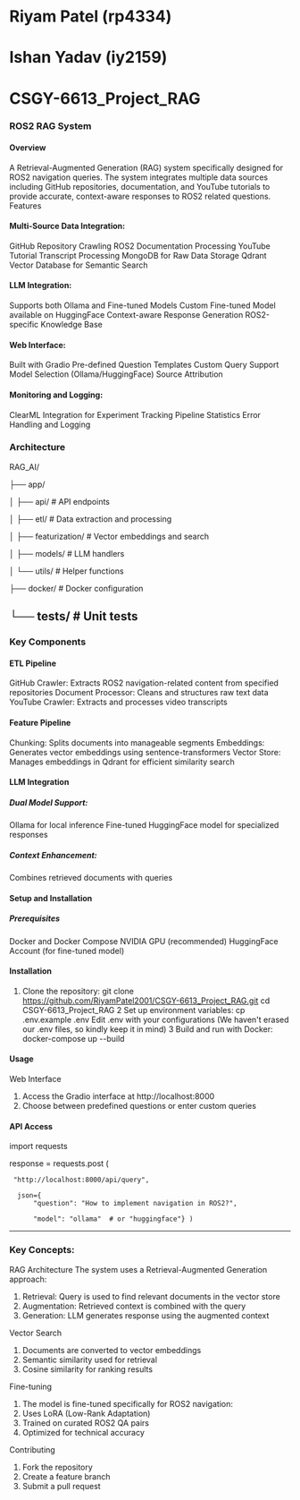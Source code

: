 # Riyam Patel (rp4334)
# Ishan Yadav (iy2159)

# CSGY-6613_Project_RAG

### ROS2 RAG System
#### Overview
A Retrieval-Augmented Generation (RAG) system specifically designed for ROS2 navigation queries. The system integrates multiple data sources including GitHub repositories, documentation, and YouTube tutorials to provide accurate, context-aware responses to ROS2 related questions.
Features

#### Multi-Source Data Integration:
GitHub Repository Crawling
ROS2 Documentation Processing
YouTube Tutorial Transcript Processing
MongoDB for Raw Data Storage
Qdrant Vector Database for Semantic Search


#### LLM Integration:
Supports both Ollama and Fine-tuned Models
Custom Fine-tuned Model available on HuggingFace
Context-aware Response Generation
ROS2-specific Knowledge Base


#### Web Interface:
Built with Gradio
Pre-defined Question Templates
Custom Query Support
Model Selection (Ollama/HuggingFace)
Source Attribution


#### Monitoring and Logging:
ClearML Integration for Experiment Tracking
Pipeline Statistics
Error Handling and Logging

### Architecture

RAG_AI/

├── app/

│   ├── api/                # API endpoints

│   ├── etl/                # Data extraction and processing

│   ├── featurization/      # Vector embeddings and search

│   ├── models/             # LLM handlers

│   └── utils/              # Helper functions

├── docker/                 # Docker configuration

└── tests/                  # Unit tests
--------------------------------------------------------------------------------------------------------------------------------------
### Key Components
#### ETL Pipeline

GitHub Crawler: Extracts ROS2 navigation-related content from specified repositories
Document Processor: Cleans and structures raw text data
YouTube Crawler: Extracts and processes video transcripts

#### Feature Pipeline

Chunking: Splits documents into manageable segments
Embeddings: Generates vector embeddings using sentence-transformers
Vector Store: Manages embeddings in Qdrant for efficient similarity search

#### LLM Integration

##### Dual Model Support:
  Ollama for local inference
  Fine-tuned HuggingFace model for specialized responses
  
##### Context Enhancement: 
Combines retrieved documents with queries

#### Setup and Installation
##### Prerequisites
  Docker and Docker Compose
  NVIDIA GPU (recommended)
  HuggingFace Account (for fine-tuned model)

#### Installation
1. Clone the repository:
  git clone https://github.com/RiyamPatel2001/CSGY-6613_Project_RAG.git
  cd CSGY-6613_Project_RAG
2  Set up environment variables:
   cp .env.example .env
   Edit .env with your configurations (We haven't erased our .env files, so kindly keep it in mind)
3 Build and run with Docker:
  docker-compose up --build

#### Usage
Web Interface
  1. Access the Gradio interface at http://localhost:8000
  2. Choose between predefined questions or enter custom queries



#### API Access
  import requests
  
  response = requests.post
  (
  
     "http://localhost:8000/api/query",
      
      json={
          "question": "How to implement navigation in ROS2?",
          
          "model": "ollama"  # or "huggingface"} )
--------------------------------------------------------------------------------------------------------------------------------------

### Key Concepts:

RAG Architecture
  The system uses a Retrieval-Augmented Generation approach:
  
  1. Retrieval: Query is used to find relevant documents in the vector store
  2. Augmentation: Retrieved context is combined with the query
  3. Generation: LLM generates response using the augmented context

Vector Search
  1. Documents are converted to vector embeddings
  2. Semantic similarity used for retrieval
  3. Cosine similarity for ranking results

Fine-tuning
  1. The model is fine-tuned specifically for ROS2 navigation:
  2. Uses LoRA (Low-Rank Adaptation)
  3. Trained on curated ROS2 QA pairs
  4. Optimized for technical accuracy

Contributing
  1. Fork the repository
  2. Create a feature branch
  3. Submit a pull request
